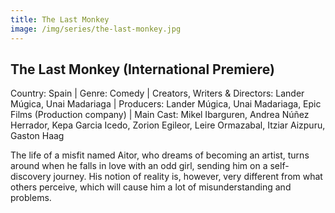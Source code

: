 ```yaml
---
title: The Last Monkey 
image: /img/series/the-last-monkey.jpg
---
```


## The Last Monkey (International Premiere)
Country: Spain | Genre: Comedy | Creators, Writers & Directors: Lander Múgica, Unai Madariaga | Producers: Lander Múgica, Unai Madariaga, Epic Films (Production company) | Main Cast: Mikel Ibarguren, Andrea Núñez Herrador, Kepa Garcia Icedo, Zorion Egileor, Leire Ormazabal, Itziar Aizpuru, Gaston Haag 

The life of a misfit named Aitor, who dreams of becoming an artist, turns around when he falls in love with an odd girl, sending him on a self-discovery journey. His notion of reality is, however, very different from what others perceive, which will cause him a lot of misunderstanding and problems.
